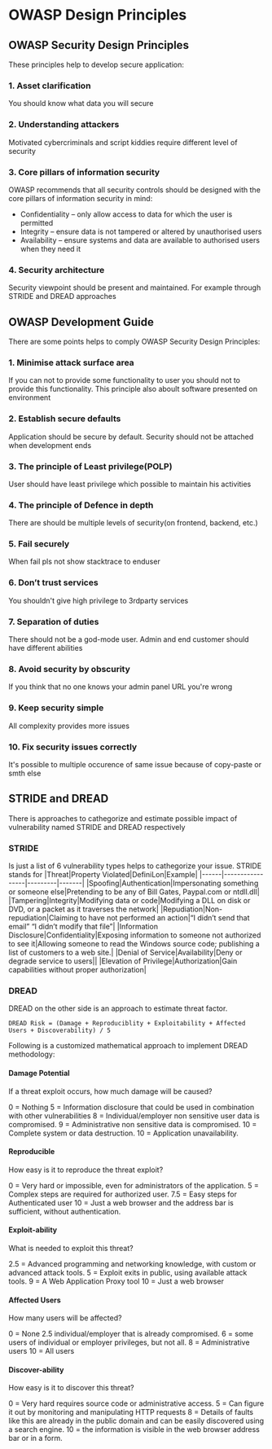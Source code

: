 # OWASP Design Principles

## OWASP Security Design Principles

These principles help to develop secure application:
### 1. Asset clarification
You should know what data you will secure

### 2. Understanding attackers
Motivated cybercriminals and script kiddies require different level of security

### 3. Core pillars of information security
OWASP recommends that all security controls should be designed with the core pillars of information security in mind:
+ Confidentiality – only allow access to data for which the user is permitted
+ Integrity – ensure data is not tampered or altered by unauthorised users
+ Availability – ensure systems and data are available to authorised users when they need it

### 4. Security architecture
Security viewpoint should be present and maintained. For example through STRIDE and DREAD approaches

## OWASP Development Guide
There are some points helps to comply OWASP Security Design Principles:

### 1. Minimise attack surface area
If you can not to provide some functionality to user you should not to provide this functionality. This principle also aboult software presented on environment

### 2. Establish secure defaults
Application should be secure by default. Security should not be attached when development ends

### 3. The principle of Least privilege(POLP)
User should have least privilege which possible to maintain his activities

### 4. The principle of Defence in depth
There are should be multiple levels of security(on frontend, backend, etc.)

### 5. Fail securely
When fail pls not show stacktrace to enduser

### 6. Don’t trust services
You shouldn't give high privilege to 3rdparty services

### 7. Separation of duties
There should not be a god-mode user. Admin and end customer should have different abilities

### 8. Avoid security by obscurity
If you think that no one knows your admin panel URL you're wrong

### 9. Keep security simple
All complexity provides more issues

### 10. Fix security issues correctly
It's possible to multiple occurence of same issue because of copy-paste or smth else

## STRIDE and DREAD

There is approaches to cathegorize and estimate possible impact of vulnerability named STRIDE and DREAD respectively

### STRIDE
Is just a list of 6 vulnerability types helps to cathegorize your issue. STRIDE stands for
|Threat|Property Violated|DefiniLon|Example|
|------|-----------------|---------|-------|
|Spoofing|Authentication|Impersonating something or	someone else|Pretending	to be any of Bill Gates, Paypal.com or ntdll.dll|
|Tampering|Integrity|Modifying data or code|Modifying a DLL on disk	or DVD,	or a packet	as it traverses	the	network| 
|Repudiation|Non-repudiation|Claiming to have not performed an action|“I	didn’t send	that email” “I didn’t modify that file”|
|Information Disclosure|Confidentiality|Exposing information to	someone	not authorized to see it|Allowing someone to read the Windows source code; publishing a list of customers to a web site.|
|Denial	of Service|Availability|Deny or degrade	service	to users||
|Elevation of Privilege|Authorization|Gain capabilities without	proper authorization|

### DREAD
DREAD on the other side is an approach to estimate threat factor. 
```
DREAD Risk = (Damage + Reproduciblity + Exploitability + Affected Users + Discoverability) / 5
```

Following is a customized mathematical approach to implement DREAD methodology:

#### Damage Potential
If a threat exploit occurs, how much damage will be caused?

0 = Nothing
5 = Information disclosure that could be used in combination with other vulnerabilities
8 = Individual/employer non sensitive user data is compromised.
9 = Administrative non sensitive data is compromised.
10 = Complete system or data destruction.
10 = Application unavailability.

#### Reproducible
How easy is it to reproduce the threat exploit?

0 = Very hard or impossible, even for administrators of the application.
5 = Complex steps are required for authorized user.
7.5 = Easy steps for Authenticated user
10 = Just a web browser and the address bar is sufficient, without authentication.

#### Exploit-ability
What is needed to exploit this threat?

2.5 = Advanced programming and networking knowledge, with custom or advanced attack tools.
5 = Exploit exits in public, using available attack tools.
9 = A Web Application Proxy tool
10 = Just a web browser

#### Affected Users
How many users will be affected?

0 = None
2.5 individual/employer that is already compromised.
6 = some users of individual or employer privileges, but not all.
8 = Administrative users
10 = All users

#### Discover-ability
How easy is it to discover this threat?

0 = Very hard requires source code or administrative access.
5 = Can figure it out by monitoring and manipulating HTTP requests
8 = Details of faults like this are already in the public domain and can be easily discovered using a search engine.
10 = the information is visible in the web browser address bar or in a form.